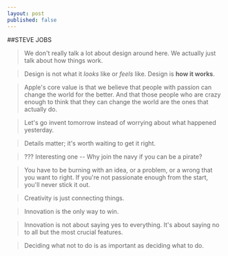 ```yaml
---
layout: post
published: false
---
```

##STEVE JOBS
> We don't really talk a lot about design around here. We actually just talk about how things work.

> Design is not what it *looks* like or *feels* like. Design is **how it works**.

> Apple's core value is that we believe that people with passion can change the world for the better. And that those people who are crazy enough to think that they can change the world are the ones that actually do.

> Let's go invent tomorrow instead of worrying about what happened yesterday.

> Details matter; it's worth waiting to get it right.

> ??? Interesting one --
Why join the navy if you can be a pirate?

> You have to be burning with an idea, or a problem, or a wrong that you want to right. If you're not passionate enough from the start, you'll never stick it out.

> Creativity is just connecting things.

> Innovation is the only way to win.

> Innovation is not about saying yes to everything. It's about saying no to all but the most crucial features.

> Deciding what not to do is as important as deciding what to do.
